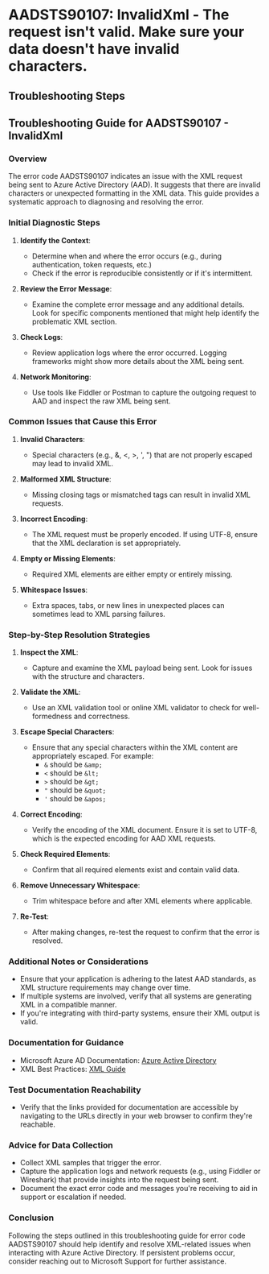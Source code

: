 # AADSTS90107: InvalidXml - The request isn't valid. Make sure your data doesn't have invalid characters.


## Troubleshooting Steps
## Troubleshooting Guide for AADSTS90107 - InvalidXml

### Overview
The error code AADSTS90107 indicates an issue with the XML request being sent to Azure Active Directory (AAD). It suggests that there are invalid characters or unexpected formatting in the XML data. This guide provides a systematic approach to diagnosing and resolving the error.

### Initial Diagnostic Steps
1. **Identify the Context**:
   - Determine when and where the error occurs (e.g., during authentication, token requests, etc.)
   - Check if the error is reproducible consistently or if it's intermittent.

2. **Review the Error Message**:
   - Examine the complete error message and any additional details. Look for specific components mentioned that might help identify the problematic XML section.

3. **Check Logs**:
   - Review application logs where the error occurred. Logging frameworks might show more details about the XML being sent.

4. **Network Monitoring**:
   - Use tools like Fiddler or Postman to capture the outgoing request to AAD and inspect the raw XML being sent.

### Common Issues that Cause this Error
1. **Invalid Characters**:
   - Special characters (e.g., &, <, >, ', ") that are not properly escaped may lead to invalid XML.
   
2. **Malformed XML Structure**:
   - Missing closing tags or mismatched tags can result in invalid XML requests.

3. **Incorrect Encoding**:
   - The XML request must be properly encoded. If using UTF-8, ensure that the XML declaration is set appropriately.

4. **Empty or Missing Elements**:
   - Required XML elements are either empty or entirely missing.

5. **Whitespace Issues**:
   - Extra spaces, tabs, or new lines in unexpected places can sometimes lead to XML parsing failures.

### Step-by-Step Resolution Strategies
1. **Inspect the XML**:
   - Capture and examine the XML payload being sent. Look for issues with the structure and characters.

2. **Validate the XML**:
   - Use an XML validation tool or online XML validator to check for well-formedness and correctness.

3. **Escape Special Characters**:
   - Ensure that any special characters within the XML content are appropriately escaped. For example:
     - `&` should be `&amp;`
     - `<` should be `&lt;`
     - `>` should be `&gt;`
     - `"` should be `&quot;`
     - `'` should be `&apos;`

4. **Correct Encoding**:
   - Verify the encoding of the XML document. Ensure it is set to UTF-8, which is the expected encoding for AAD XML requests.

5. **Check Required Elements**:
   - Confirm that all required elements exist and contain valid data.

6. **Remove Unnecessary Whitespace**:
   - Trim whitespace before and after XML elements where applicable.

7. **Re-Test**:
   - After making changes, re-test the request to confirm that the error is resolved.

### Additional Notes or Considerations
- Ensure that your application is adhering to the latest AAD standards, as XML structure requirements may change over time.
- If multiple systems are involved, verify that all systems are generating XML in a compatible manner.
- If you're integrating with third-party systems, ensure their XML output is valid.

### Documentation for Guidance
- Microsoft Azure AD Documentation: [Azure Active Directory](https://learn.microsoft.com/en-us/azure/active-directory/)
- XML Best Practices: [XML Guide](https://www.w3schools.com/xml/xml_bestpractices.asp)

### Test Documentation Reachability
- Verify that the links provided for documentation are accessible by navigating to the URLs directly in your web browser to confirm they're reachable.

### Advice for Data Collection
- Collect XML samples that trigger the error.
- Capture the application logs and network requests (e.g., using Fiddler or Wireshark) that provide insights into the request being sent.
- Document the exact error code and messages you're receiving to aid in support or escalation if needed.

### Conclusion
Following the steps outlined in this troubleshooting guide for error code AADSTS90107 should help identify and resolve XML-related issues when interacting with Azure Active Directory. If persistent problems occur, consider reaching out to Microsoft Support for further assistance.